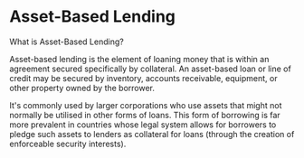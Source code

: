 # Asset-Based Lending

What is Asset-Based Lending?

Asset-based lending is the element of loaning money that is within an agreement secured specifically by collateral. An asset-based loan or line of credit may be secured by inventory, accounts receivable, equipment, or other property owned by the borrower.

It's commonly used by larger corporations who use assets that might not normally be utilised in other forms of loans. This form of borrowing is far more prevalent in countries whose legal system allows for borrowers to pledge such assets to lenders as collateral for loans (through the creation of enforceable security interests).
